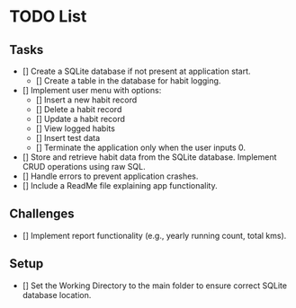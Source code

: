 ﻿# TODO List

## Tasks
- [] Create a SQLite database if not present at application start.
    - [] Create a table in the database for habit logging.
- [] Implement user menu with options:
    - [] Insert a new habit record
    - [] Delete a habit record
    - [] Update a habit record
    - [] View logged habits
    - [] Insert test data
    - [] Terminate the application only when the user inputs 0.
- [] Store and retrieve habit data from the SQLite database. Implement CRUD operations using raw SQL.
- [] Handle errors to prevent application crashes.
- [] Include a ReadMe file explaining app functionality.

## Challenges
- [] Implement report functionality (e.g., yearly running count, total kms).

## Setup
- [] Set the Working Directory to the main folder to ensure correct SQLite database location.
